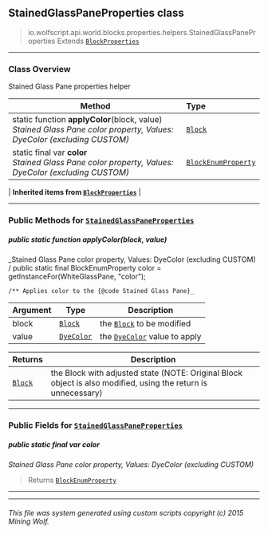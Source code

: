 ## StainedGlassPaneProperties __class__

>io.wolfscript.api.world.blocks.properties.helpers.StainedGlassPaneProperties
>Extends [`BlockProperties`](BlockProperties.md)

---

### Class Overview

Stained Glass Pane properties helper

Method | Type   
--- | :--- 
static function __applyColor__(block, value) <br> _Stained Glass Pane color property, Values: DyeColor (excluding CUSTOM)_ | [`Block`](../../Block.md)
static final var __color__ <br> _Stained Glass Pane color property, Values: DyeColor (excluding CUSTOM)_ | [`BlockEnumProperty`](../BlockEnumProperty.md)
 |
__Inherited items from [`BlockProperties`](BlockProperties.md)__ |





---


### Public Methods for [`StainedGlassPaneProperties`](StainedGlassPaneProperties.md)

##### <a id='applycolor'></a>public static function __applyColor__(block, value)

_Stained Glass Pane color property, Values: DyeColor (excluding CUSTOM) /
    public static final BlockEnumProperty color = getInstanceFor(WhiteGlassPane, "color");

    /** Applies color to the {@code Stained Glass Pane}_

Argument | Type | Description  
--- | --- | --- 
block | [`Block`](../../Block.md) | the [`Block`](../../Block.md) to be modified
value | [`DyeColor`](../../../../DyeColor.md) | the [`DyeColor`](../../../../DyeColor.md) value to apply

Returns | Description
--- | --- 
[`Block`](../../Block.md) | the Block with adjusted state (NOTE: Original Block object is also modified, using the return is unnecessary)


---

### Public Fields for [`StainedGlassPaneProperties`](StainedGlassPaneProperties.md)

##### <a id='color'></a>public static final var __color__

_Stained Glass Pane color property, Values: DyeColor (excluding CUSTOM)_

>Returns
>  [`BlockEnumProperty`](../BlockEnumProperty.md)

---


---


###### This file was system generated using custom scripts copyright (c) 2015 Mining Wolf.
	

